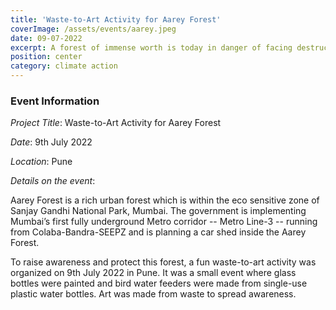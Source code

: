 ```yaml
---
title: 'Waste-to-Art Activity for Aarey Forest'
coverImage: /assets/events/aarey.jpeg
date: 09-07-2022
excerpt: A forest of immense worth is today in danger of facing destruction.
position: center
category: climate action
---
```


### Event Information

*Project Title*: Waste-to-Art Activity for Aarey Forest

*Date*: 9th July 2022

*Location*: Pune

*Details on the event*: 

Aarey Forest is a rich urban forest which is within the eco sensitive zone of Sanjay Gandhi National Park, Mumbai. The government is implementing Mumbai’s first fully underground Metro corridor -- Metro Line-3 -- running from Colaba-Bandra-SEEPZ and is planning a car shed inside the Aarey Forest.

To raise awareness and protect this forest, a fun waste-to-art activity was organized on 9th July 2022 in Pune. It was a small event where glass bottles were painted and bird water feeders were made from single-use plastic water bottles. Art was made from waste to spread awareness. 
